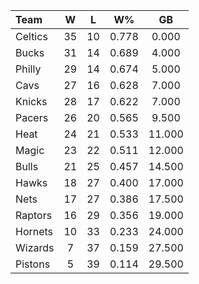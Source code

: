 | Team                             |  W  |  L  |  W%   |   GB   |
|:---------------------------------|:---:|:---:|:-----:|:------:|
| [](/r/bostonceltics) Celtics     | 35  | 10  | 0.778 | 0.000  |
| [](/r/mkebucks) Bucks            | 31  | 14  | 0.689 | 4.000  |
| [](/r/sixers) Philly             | 29  | 14  | 0.674 | 5.000  |
| [](/r/clevelandcavs) Cavs        | 27  | 16  | 0.628 | 7.000  |
| [](/r/nyknicks) Knicks           | 28  | 17  | 0.622 | 7.000  |
| [](/r/pacers) Pacers             | 26  | 20  | 0.565 | 9.500  |
| [](/r/heat) Heat                 | 24  | 21  | 0.533 | 11.000 |
| [](/r/orlandomagic) Magic        | 23  | 22  | 0.511 | 12.000 |
| [](/r/chicagobulls) Bulls        | 21  | 25  | 0.457 | 14.500 |
| [](/r/atlantahawks) Hawks        | 18  | 27  | 0.400 | 17.000 |
| [](/r/gonets) Nets               | 17  | 27  | 0.386 | 17.500 |
| [](/r/torontoraptors) Raptors    | 16  | 29  | 0.356 | 19.000 |
| [](/r/charlottehornets) Hornets  | 10  | 33  | 0.233 | 24.000 |
| [](/r/washingtonwizards) Wizards |  7  | 37  | 0.159 | 27.500 |
| [](/r/detroitpistons) Pistons    |  5  | 39  | 0.114 | 29.500 |
